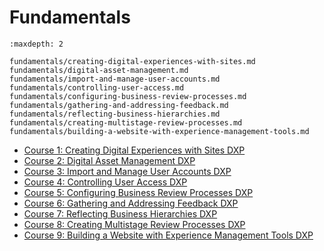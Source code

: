 # Fundamentals

```{toctree}
:maxdepth: 2

fundamentals/creating-digital-experiences-with-sites.md
fundamentals/digital-asset-management.md
fundamentals/import-and-manage-user-accounts.md
fundamentals/controlling-user-access.md
fundamentals/configuring-business-review-processes.md
fundamentals/gathering-and-addressing-feedback.md
fundamentals/reflecting-business-hierarchies.md
fundamentals/creating-multistage-review-processes.md
fundamentals/building-a-website-with-experience-management-tools.md
```

* [Course 1: Creating Digital Experiences with Sites DXP](./fundamentals/creating-digital-experiences-with-sites.md)
* [Course 2: Digital Asset Management DXP](./fundamentals/digital-asset-management.md)
* [Course 3: Import and Manage User Accounts DXP](./fundamentals/import-and-manage-user-accounts.md)
* [Course 4: Controlling User Access DXP](./fundamentals/controlling-user-access.md)
* [Course 5: Configuring Business Review Processes DXP](./fundamentals/configuring-business-review-processes.md)
* [Course 6: Gathering and Addressing Feedback DXP](./fundamentals/gathering-and-addressing-feedback.md)
* [Course 7: Reflecting Business Hierarchies DXP](./fundamentals/reflecting-business-hierarchies.md)
* [Course 8: Creating Multistage Review Processes DXP](./fundamentals/creating-multistage-review-processes.md)
* [Course 9: Building a Website with Experience Management Tools DXP](./fundamentals/building-a-website-with-experience-management-tools.md)
